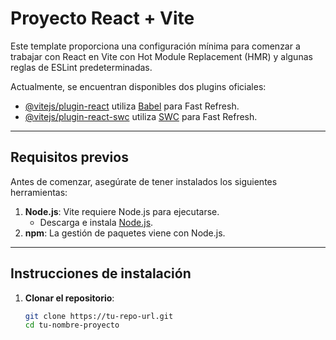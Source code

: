 # Proyecto React + Vite

Este template proporciona una configuración mínima para comenzar a trabajar con React en Vite con Hot Module Replacement (HMR) y algunas reglas de ESLint predeterminadas.

Actualmente, se encuentran disponibles dos plugins oficiales:

- [@vitejs/plugin-react](https://github.com/vitejs/vite-plugin-react/blob/main/packages/plugin-react/README.md) utiliza [Babel](https://babeljs.io/) para Fast Refresh.
- [@vitejs/plugin-react-swc](https://github.com/vitejs/vite-plugin-react-swc) utiliza [SWC](https://swc.rs/) para Fast Refresh.

---

## Requisitos previos

Antes de comenzar, asegúrate de tener instalados los siguientes herramientas:

1. **Node.js**: Vite requiere Node.js para ejecutarse.
   - Descarga e instala [Node.js](https://nodejs.org/).
2. **npm**: La gestión de paquetes viene con Node.js.

---

## Instrucciones de instalación

1. **Clonar el repositorio**:

   ```bash
   git clone https://tu-repo-url.git
   cd tu-nombre-proyecto
